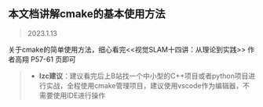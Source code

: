 ## 本文档讲解cmake的基本使用方法  
> 2023.1.13

关于cmake的简单使用方法，细心看完<<视觉SLAM十四讲：从理论到实践>> 作者高翔 P57-61 页即可

> - **lzc建议**：建议看完后上B站找一个中小型的C++项目或者python项目进行实战，全程使用cmake管理项目，建议使用vscode作为编辑器，不需要使用IDE进行操作
